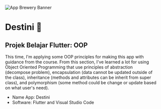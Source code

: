 ![App Brewery Banner](https://github.com/londonappbrewery/Images/blob/master/AppBreweryBanner.png)

# Destini 🤔

## Projek Belajar Flutter: OOP

This time, I'm applying some OOP principles for making this app with guidance from the course. From this section, I've learned a lot for using Object Oriented Programming that use principles of abstraction (decompose problem), encapsulation (data cannot be updated outside of the class), inheritance (methods and attributes can be inherit from super class), and polymorphism (some method could be change or update based on what user's need).

- Name App: Destini
- Software: Flutter and Visual Studio Code